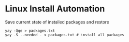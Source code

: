 # Linux Install Automation

Save current state of installed packages and restore
```
yay -Qqe > packages.txt
yay -S --needed - < packages.txt # install all packages
```
